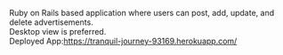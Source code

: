 Ruby on Rails based application where users can post, add, update, and delete advertisements.<br>
Desktop view is preferred.<br>
Deployed App:https://tranquil-journey-93169.herokuapp.com/
